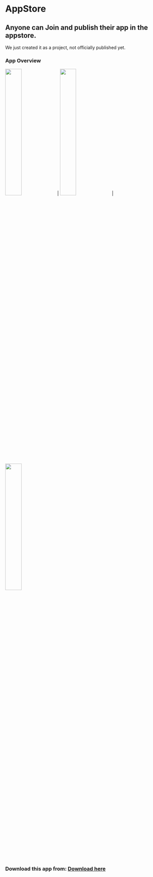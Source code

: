 # AppStore
## **Anyone can Join and publish their app in the appstore.** 
We just created it as a project, not officially published yet.

### App Overview
<img src="https://github.com/sunanda35/AppStore/blob/main/assets/appstore_join.jpg?raw=true" width="32%"> | <img src="https://github.com/sunanda35/AppStore/blob/main/assets/appstore_home.jpg?raw=true" width="32%"> |<img src="https://github.com/sunanda35/AppStore/blob/main/assets/appstore_app.jpg?raw=true" width="32%">

### Download this app from: [Download here](https://firebasestorage.googleapis.com/v0/b/expensify-harshit.appspot.com/o/AppStore.apk?alt=media&token=19ea3e97-a725-4b6f-88d2-f081e032c7a1)

